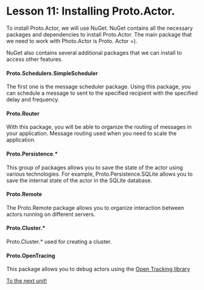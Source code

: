 # Lesson 11: Installing Proto.Actor.

To install Proto.Actor, we will use NuGet. NuGet contains all the necessary packages and dependencies to install Proto.Actor. The main package that we need to work with Photo.Actor is Proto. Actor =).

NuGet also contains several additional packages that we can install to access other features.

#### Proto.Schedulers.SimpleScheduler

The first one is the message scheduler package. Using this package, you can schedule a message to sent to the specified recipient with the specified delay and frequency.

#### Proto.Router

With this package, you will be able to organize the routing of messages in your application. Message routing used when you need to scale the application.

#### Proto.Persistence.*

This group of packages allows you to save the state of the actor using various technologies. For example, Proto.Persistence.SQLite allows you to save the internal state of the actor in the SQLite database.

#### Proto.Remote

The Proto.Remote package allows you to organize interaction between actors running on different servers.

#### Proto.Cluster.*

Proto.Cluster.* used for creating a cluster.

#### Proto.OpenTracing

This package allows you to debug actors using the [Open Tracking library](https://opentracing.io/)

[To the next unit!](../../unit-2)



